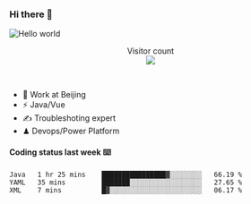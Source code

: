 ### Hi there 👋

<img src="https://raw.githubusercontent.com/sagar-viradiya/sagar-viradiya/master/resources/banner.png" alt="Hello world">
<p align="center"> 
  Visitor count<br/>
  <img src="https://profile-counter.glitch.me/youszoe/count.svg" />
</p>
<br/>

- 🍻 Work at Beijing 
- ⚡  Java/Vue
- ✍️  Troubleshoting expert
- ♟  Devops/Power Platform 

#### Coding status last week ⌨️

<!--START_SECTION:waka-->
```text
Java   1 hr 25 mins    ████████████████▓░░░░░░░░   66.19 % 
YAML   35 mins         ███████░░░░░░░░░░░░░░░░░░   27.65 % 
XML    7 mins          █▓░░░░░░░░░░░░░░░░░░░░░░░   06.17 % 
```
<!--END_SECTION:waka-->

<br/>
<center><img src="http://ghchart.rshah.org/409ba5/yousazoe" alt="" /></center>



